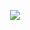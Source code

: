 <p align="center">
  <img src="https://github.com/khalil192/snake-game-bot/blob/master/demo/demo.gif">
</p>

